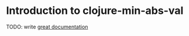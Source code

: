 # Introduction to clojure-min-abs-val

TODO: write [great documentation](http://jacobian.org/writing/what-to-write/)
